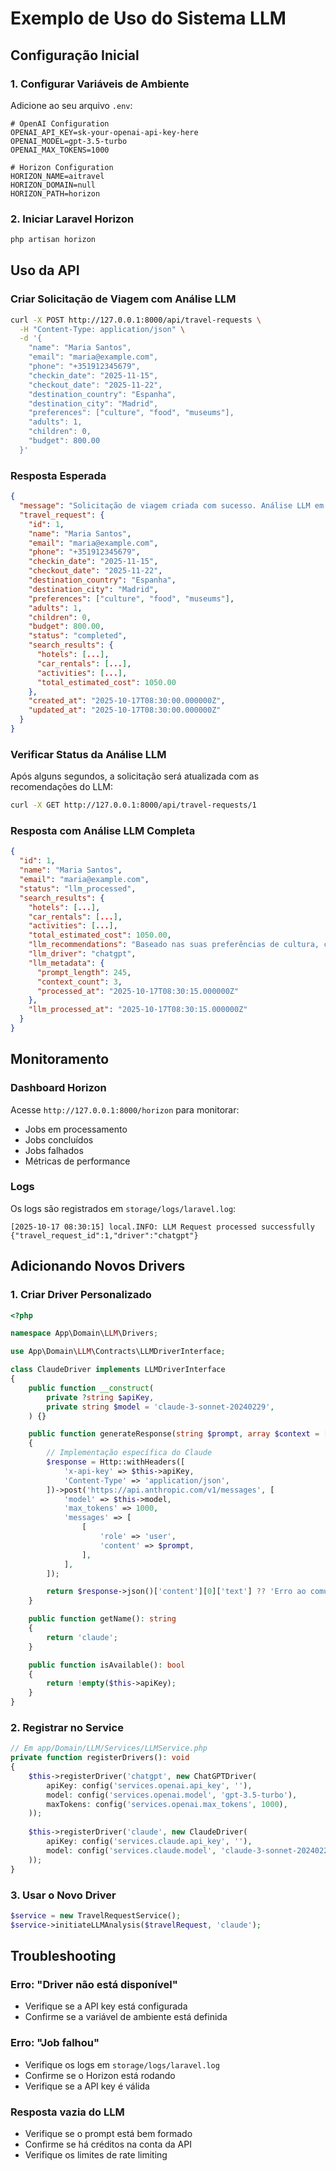 # Exemplo de Uso do Sistema LLM

## Configuração Inicial

### 1. Configurar Variáveis de Ambiente
Adicione ao seu arquivo `.env`:

```env
# OpenAI Configuration
OPENAI_API_KEY=sk-your-openai-api-key-here
OPENAI_MODEL=gpt-3.5-turbo
OPENAI_MAX_TOKENS=1000

# Horizon Configuration
HORIZON_NAME=aitravel
HORIZON_DOMAIN=null
HORIZON_PATH=horizon
```

### 2. Iniciar Laravel Horizon
```bash
php artisan horizon
```

## Uso da API

### Criar Solicitação de Viagem com Análise LLM

```bash
curl -X POST http://127.0.0.1:8000/api/travel-requests \
  -H "Content-Type: application/json" \
  -d '{
    "name": "Maria Santos",
    "email": "maria@example.com",
    "phone": "+351912345679",
    "checkin_date": "2025-11-15",
    "checkout_date": "2025-11-22",
    "destination_country": "Espanha",
    "destination_city": "Madrid",
    "preferences": ["culture", "food", "museums"],
    "adults": 1,
    "children": 0,
    "budget": 800.00
  }'
```

### Resposta Esperada

```json
{
  "message": "Solicitação de viagem criada com sucesso. Análise LLM em processamento.",
  "travel_request": {
    "id": 1,
    "name": "Maria Santos",
    "email": "maria@example.com",
    "phone": "+351912345679",
    "checkin_date": "2025-11-15",
    "checkout_date": "2025-11-22",
    "destination_country": "Espanha",
    "destination_city": "Madrid",
    "preferences": ["culture", "food", "museums"],
    "adults": 1,
    "children": 0,
    "budget": 800.00,
    "status": "completed",
    "search_results": {
      "hotels": [...],
      "car_rentals": [...],
      "activities": [...],
      "total_estimated_cost": 1050.00
    },
    "created_at": "2025-10-17T08:30:00.000000Z",
    "updated_at": "2025-10-17T08:30:00.000000Z"
  }
}
```

### Verificar Status da Análise LLM

Após alguns segundos, a solicitação será atualizada com as recomendações do LLM:

```bash
curl -X GET http://127.0.0.1:8000/api/travel-requests/1
```

### Resposta com Análise LLM Completa

```json
{
  "id": 1,
  "name": "Maria Santos",
  "email": "maria@example.com",
  "status": "llm_processed",
  "search_results": {
    "hotels": [...],
    "car_rentals": [...],
    "activities": [...],
    "total_estimated_cost": 1050.00,
    "llm_recommendations": "Baseado nas suas preferências de cultura, comida e museus, recomendo:\n\n1. **Hotéis Recomendados:**\n   - Hotel NH Collection Madrid Palacio de Tepa (€120/noite)\n   - Hotel Riu Plaza España (€95/noite)\n\n2. **Atividades Culturais:**\n   - Museu do Prado (€15)\n   - Museu Reina Sofía (€12)\n   - Tour gastronómico pelo Mercado de San Miguel (€45)\n\n3. **Restaurantes:**\n   - Casa Lucio (tapas tradicionais)\n   - DiverXO (experiência gastronómica)\n\n4. **Transporte:**\n   - Metro Madrid (€2.60 por viagem)\n   - Abono Turístico (€8.40/dia)\n\n**Orçamento Estimado:** €800-€1000 para 7 dias",
    "llm_driver": "chatgpt",
    "llm_metadata": {
      "prompt_length": 245,
      "context_count": 3,
      "processed_at": "2025-10-17T08:30:15.000000Z"
    },
    "llm_processed_at": "2025-10-17T08:30:15.000000Z"
  }
}
```

## Monitoramento

### Dashboard Horizon
Acesse `http://127.0.0.1:8000/horizon` para monitorar:
- Jobs em processamento
- Jobs concluídos
- Jobs falhados
- Métricas de performance

### Logs
Os logs são registrados em `storage/logs/laravel.log`:

```
[2025-10-17 08:30:15] local.INFO: LLM Request processed successfully {"travel_request_id":1,"driver":"chatgpt"}
```

## Adicionando Novos Drivers

### 1. Criar Driver Personalizado

```php
<?php

namespace App\Domain\LLM\Drivers;

use App\Domain\LLM\Contracts\LLMDriverInterface;

class ClaudeDriver implements LLMDriverInterface
{
    public function __construct(
        private ?string $apiKey,
        private string $model = 'claude-3-sonnet-20240229',
    ) {}

    public function generateResponse(string $prompt, array $context = []): string
    {
        // Implementação específica do Claude
        $response = Http::withHeaders([
            'x-api-key' => $this->apiKey,
            'Content-Type' => 'application/json',
        ])->post('https://api.anthropic.com/v1/messages', [
            'model' => $this->model,
            'max_tokens' => 1000,
            'messages' => [
                [
                    'role' => 'user',
                    'content' => $prompt,
                ],
            ],
        ]);

        return $response->json()['content'][0]['text'] ?? 'Erro ao comunicar com Claude';
    }

    public function getName(): string
    {
        return 'claude';
    }

    public function isAvailable(): bool
    {
        return !empty($this->apiKey);
    }
}
```

### 2. Registrar no Service

```php
// Em app/Domain/LLM/Services/LLMService.php
private function registerDrivers(): void
{
    $this->registerDriver('chatgpt', new ChatGPTDriver(
        apiKey: config('services.openai.api_key', ''),
        model: config('services.openai.model', 'gpt-3.5-turbo'),
        maxTokens: config('services.openai.max_tokens', 1000),
    ));
    
    $this->registerDriver('claude', new ClaudeDriver(
        apiKey: config('services.claude.api_key', ''),
        model: config('services.claude.model', 'claude-3-sonnet-20240229'),
    ));
}
```

### 3. Usar o Novo Driver

```php
$service = new TravelRequestService();
$service->initiateLLMAnalysis($travelRequest, 'claude');
```

## Troubleshooting

### Erro: "Driver não está disponível"
- Verifique se a API key está configurada
- Confirme se a variável de ambiente está definida

### Erro: "Job falhou"
- Verifique os logs em `storage/logs/laravel.log`
- Confirme se o Horizon está rodando
- Verifique se a API key é válida

### Resposta vazia do LLM
- Verifique se o prompt está bem formado
- Confirme se há créditos na conta da API
- Verifique os limites de rate limiting
